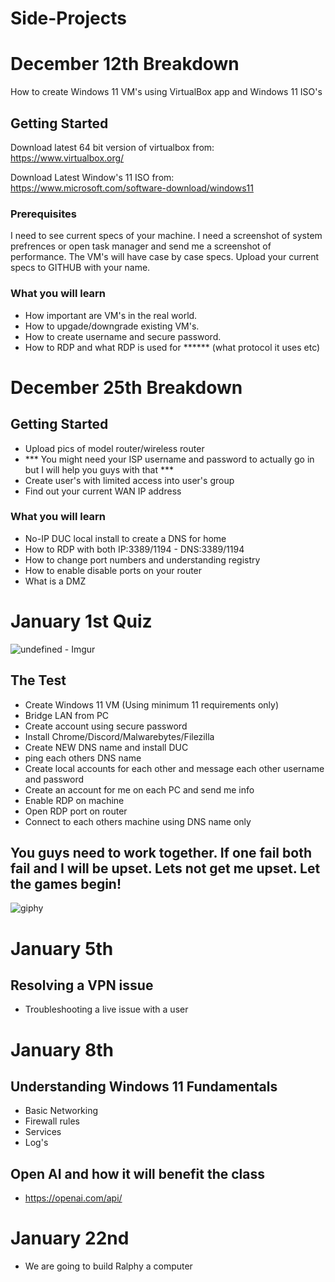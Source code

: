 # Side-Projects

# December 12th Breakdown

How to create Windows 11 VM's using VirtualBox app and Windows 11 ISO's

## Getting Started

Download latest 64 bit version of virtualbox from: 
https://www.virtualbox.org/

Download Latest Window's 11 ISO from:
https://www.microsoft.com/software-download/windows11

### Prerequisites

I need to see current specs of your machine. I need a screenshot of system prefrences or open task manager and send me a screenshot of performance. 
The VM's will have case by case specs. Upload your current specs to GITHUB with your name.

### What you will learn 

- How important are VM's in the real world. 
- How to upgade/downgrade existing VM's. 
- How to create username and secure password. 
- How to RDP and what RDP is used for ****** (what protocol it uses etc)

# December 25th Breakdown

## Getting Started

- Upload pics of model router/wireless router
- *** You might need your ISP username and password to actually go in but I will help you guys with that ***
- Create user's with limited access into user's group
- Find out your current WAN IP address

### What you will learn

- No-IP DUC local install to create a DNS for home
- How to RDP with both IP:3389/1194 - DNS:3389/1194
- How to change port numbers and understanding registry
- How to enable disable ports on your router
- What is a DMZ

# January 1st Quiz

![undefined - Imgur](https://user-images.githubusercontent.com/119669931/209740058-165678e1-b815-413d-9949-6c0b87cb3aeb.gif)


## The Test

- Create Windows 11 VM (Using minimum 11 requirements only)
- Bridge LAN from PC
- Create account using secure password
- Install Chrome/Discord/Malwarebytes/Filezilla
- Create NEW DNS name and install DUC
- ping each others DNS name
- Create local accounts for each other and message each other username and password
- Create an account for me on each PC and send me info
- Enable RDP on machine
- Open RDP port on router
- Connect to each others machine using DNS name only

## You guys need to work together. If one fail both fail and I will be upset. Lets not get me upset. Let the games begin!

![giphy](https://user-images.githubusercontent.com/119669931/209740136-8119de0a-6738-4352-9134-ac46fc252663.gif)

# January 5th 

## Resolving a VPN issue

- Troubleshooting a live issue with a user

# January 8th 

## Understanding Windows 11 Fundamentals

- Basic Networking
- Firewall rules
- Services
- Log's

## Open AI and how it will benefit the class
- https://openai.com/api/ 

# January 22nd

 - We are going to build Ralphy a computer
